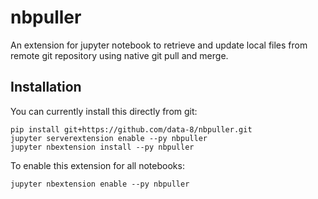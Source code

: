 # nbpuller
An extension for jupyter notebook to retrieve and update local files from remote git repository using native git pull and merge.

## Installation

You can currently install this directly from git:

```
pip install git+https://github.com/data-8/nbpuller.git
jupyter serverextension enable --py nbpuller
jupyter nbextension install --py nbpuller
```

To enable this extension for all notebooks:

```
jupyter nbextension enable --py nbpuller
```
